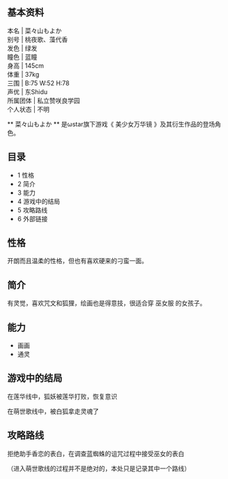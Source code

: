 **基本资料**  
---  
本名  |  菜々山もよか   
别号  |  桃夜歌、藻代香   
发色  |  绿发   
瞳色  |  蓝瞳   
身高  |  145cm   
体重  |  37kg   
三围  |  B:75 W:52 H:78   
声优  |  东Shidu   
所属团体  |  私立赞咲良学园   
个人状态  |  不明   
  
** 菜々山もよか  ** 是ωstar旗下游戏《  美少女万华镜  》及其衍生作品的登场角色。

##  目录

  * 1  性格 
  * 2  简介 
  * 3  能力 
  * 4  游戏中的结局 
  * 5  攻略路线 
  * 6  外部链接 

##  性格

开朗而且温柔的性格，但也有喜欢硬来的刁蛮一面。

##  简介

有灵觉，喜欢咒文和狐狸，绘画也是得意技，很适合穿  巫女服  的女孩子。

##  能力

  * 画画 
  * 通灵 

##  游戏中的结局

在莲华线中，狐妖被莲华打败，恢复意识

在萌世歌线中，被白狐拿走灵魂了

##  攻略路线

拒绝助手香恋的表白，在调查蓝蜘蛛的诅咒过程中接受巫女的表白

（进入萌世歌线的过程并不是绝对的，本处只是记录其中一个路线）

  